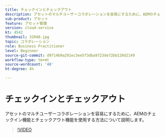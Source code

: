```yaml
---
title: チェックインとチェックアウト
description: アセットのマルチユーザーコラボレーションを容易にするために、AEMのチェックイン機能とチェックアウト機能を使用する方法について説明します。
sub-product: アセット
feature: アセット管理
version: cloud-service
kt: 4542
thumbnail: 32048.jpg
topic: コラボレーション
role: Business Practitioner
level: Beginner
source-git-commit: d9714b9a291ec3ee5f3dba9723de72bb120d2149
workflow-type: tm+mt
source-wordcount: '48'
ht-degree: 4%

---
```



# チェックインとチェックアウト

アセットのマルチユーザーコラボレーションを容易にするために、AEMのチェックイン機能とチェックアウト機能を使用する方法について説明します。

>[!VIDEO](https://video.tv.adobe.com/v/32048/?quality=12&learn=on&hidetitle=true)


